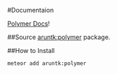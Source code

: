 #Documentaion

[Polymer Docs](http://polymer-project.org)!

##Source
 [aruntk:polymer](http://github.com/arunhedcet/polymer) package.

##How to Install

```terminal
meteor add aruntk:polymer
```
